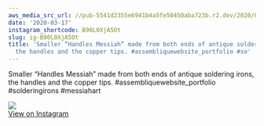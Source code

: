 ```yaml
---
aws_media_src_url: //pub-5541d2355e6941b4a5fe50450aba723b.r2.dev/2020/03/2020-03-17_00-55-04_UTC.jpg
date: '2020-03-17'
instagram_shortcode: B90L0XjA5Ot
slug: ig-B90L0XjA5Ot
title: 'Smaller “Handles Messiah” made from both ends of antique soldering irons,
  the handles and the copper tips. #assembliquewebsite_portfolio #so'
---
```


Smaller “Handles Messiah” made from both ends of antique soldering irons, the handles and the copper tips. #assembliquewebsite\_portfolio #solderingirons #messiahart 

![](//pub-5541d2355e6941b4a5fe50450aba723b.r2.dev/2020/03/2020-03-17_00-55-04_UTC.jpg)   
[View on Instagram](https://www.instagram.com/p/B90L0XjA5Ot/)
